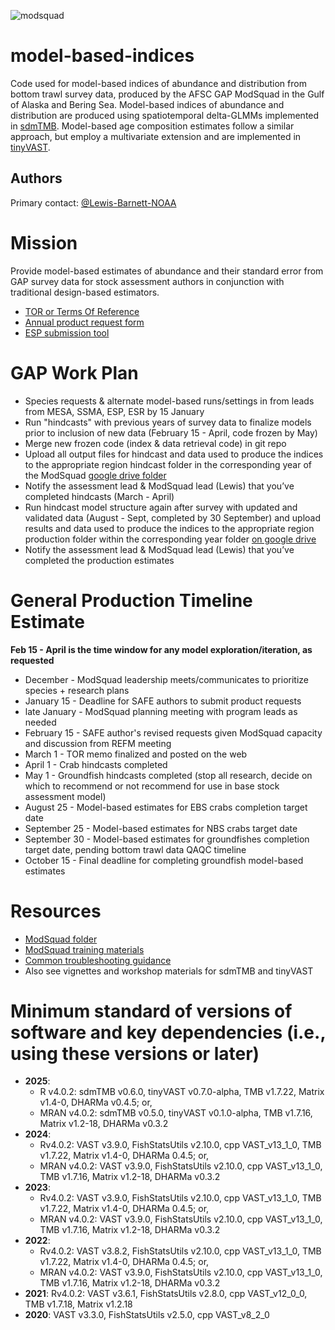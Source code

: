 ![modsquad](https://github.com/user-attachments/assets/e0fbc2b1-aa23-42fe-8a71-2b0862f9ede2)

# model-based-indices
Code used for model-based indices of abundance and distribution from bottom trawl survey data, produced by the AFSC GAP ModSquad in the Gulf of Alaska and Bering Sea. Model-based indices of abundance and distribution are produced using spatiotemporal delta-GLMMs implemented in [sdmTMB](https://pbs-assess.github.io/sdmTMB/). Model-based age composition estimates follow a similar approach, but employ a multivariate extension and are implemented in [tinyVAST](https://vast-lib.github.io/tinyVAST/).

## Authors
Primary contact: [@Lewis-Barnett-NOAA](https://github.com/Lewis-Barnett-NOAA)

# Mission
Provide model-based estimates of abundance and their standard error from GAP survey data for stock assessment authors in conjunction with traditional design-based estimators.
- [TOR or Terms Of Reference](https://drive.google.com/file/d/1aVv-lbh-l_Q_zCnjbyr_38jH5EuVos1K/view?usp=drive_link)
- [Annual product request form](https://docs.google.com/spreadsheets/d/18gr3owj5iAq1iCDX4wpQPUC9ldLz-YTsCBIfnkHqibo/edit?usp=sharing)
- [ESP submission tool](https://apex.psmfc.org/akfin/f?p=140:LOGIN_DESKTOP:4779711459935:::::)

# GAP Work Plan 
- Species requests & alternate model-based runs/settings in from leads from MESA, SSMA, ESP, ESR by 15 January
- Run "hindcasts" with previous years of survey data to finalize models prior to inclusion of new data (February 15 - April, code frozen by May)
- Merge new frozen code (index & data retrieval code) in git repo
- Upload all output files for hindcast and data used to produce the indices to the appropriate region hindcast folder in the corresponding year of the ModSquad [google drive folder](https://drive.google.com/drive/folders/1yxn02yF0V1PNVw0_HpqeSK_XxgOy_LAT)
- Notify the assessment lead & ModSquad lead (Lewis) that you’ve completed hindcasts (March - April)
- Run hindcast model structure again after survey with updated and validated data (August - Sept, completed by 30 September) and upload results and data used to produce the indices to the appropriate region production folder within the corresponding year folder [on google drive](https://drive.google.com/drive/folders/1yxn02yF0V1PNVw0_HpqeSK_XxgOy_LAT)
- Notify the assessment lead & ModSquad lead (Lewis) that you’ve completed the production estimates

# General Production Timeline Estimate
**Feb 15 - April is the time window for any model exploration/iteration, as requested**
  - December - ModSquad leadership meets/communicates to prioritize species + research plans
  - January 15 - Deadline for SAFE authors to submit product requests
  - late January - ModSquad planning meeting with program leads as needed
  - February 15 - SAFE author's revised requests given ModSquad capacity and discussion from REFM meeting
  - March 1 - TOR memo finalized and posted on the web
  - April 1 - Crab hindcasts completed
  - May 1 - Groundfish hindcasts completed (stop all research, decide on which to recommend or not recommend for use in base stock assessment model)
  - August 25 - Model-based estimates for EBS crabs completion target date
  - September 25 - Model-based estimates for NBS crabs target date
  - September 30 - Model-based estimates for groundfishes completion target date, pending bottom trawl data QAQC timeline
  - October 15 - Final deadline for completing groundfish model-based estimates 

# Resources 
- [ModSquad folder](https://drive.google.com/drive/folders/1yxn02yF0V1PNVw0_HpqeSK_XxgOy_LAT)
- [ModSquad training materials](https://drive.google.com/drive/folders/1TZRrEwka7OEICC6D81LiuGtYJMSxdaFe?usp=sharing)
- [Common troubleshooting guidance](https://docs.google.com/document/d/1j3Li2aacvy7d4FJxLlGDctHlDJWQgZzI5HzyMujwf8Y/edit?usp=sharing)
- Also see vignettes and workshop materials for sdmTMB and tinyVAST

# Minimum standard of versions of software and key dependencies (i.e., using these versions or later)
- **2025**: 
  - R v4.0.2: sdmTMB v0.6.0, tinyVAST v0.7.0-alpha, TMB v1.7.22, Matrix v1.4-0, DHARMa v0.4.5; or,
  - MRAN v4.0.2: sdmTMB v0.5.0, tinyVAST v0.1.0-alpha, TMB v1.7.16, Matrix v1.2-18, DHARMa v0.3.2
- **2024**: 
  - Rv4.0.2: VAST v3.9.0, FishStatsUtils v2.10.0, cpp VAST_v13_1_0, TMB v1.7.22, Matrix v1.4-0, DHARMa 0.4.5; or,
  - MRAN v4.0.2: VAST v3.9.0, FishStatsUtils v2.10.0, cpp VAST_v13_1_0, TMB v1.7.16, Matrix v1.2-18, DHARMa v0.3.2
- **2023**: 
  - Rv4.0.2: VAST v3.9.0, FishStatsUtils v2.10.0, cpp VAST_v13_1_0, TMB v1.7.22, Matrix v1.4-0, DHARMa 0.4.5; or,
  - MRAN v4.0.2: VAST v3.9.0, FishStatsUtils v2.10.0, cpp VAST_v13_1_0, TMB v1.7.16, Matrix v1.2-18, DHARMa v0.3.2
- **2022**: 
  - Rv4.0.2: VAST v3.8.2, FishStatsUtils v2.10.0, cpp VAST_v13_1_0, TMB v1.7.22, Matrix v1.4-0, DHARMa 0.4.5; or,
  - MRAN v4.0.2: VAST v3.9.0, FishStatsUtils v2.10.0, cpp VAST_v13_1_0, TMB v1.7.16, Matrix v1.2-18, DHARMa v0.3.2
- **2021**: Rv4.0.2: VAST v3.6.1, FishStatsUtils v2.8.0, cpp VAST_v12_0_0, TMB v1.7.18, Matrix v1.2.18
- **2020**: VAST v3.3.0, FishStatsUtils v2.5.0, cpp VAST_v8_2_0
